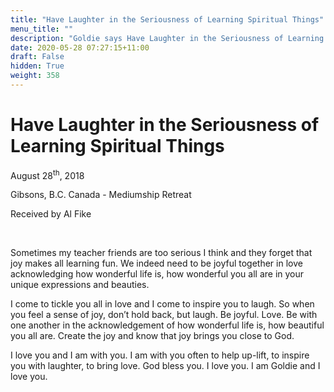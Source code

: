 ```yaml
---
title: "Have Laughter in the Seriousness of Learning Spiritual Things"
menu_title: ""
description: "Goldie says Have Laughter in the Seriousness of Learning Spiritual Things"
date: 2020-05-28 07:27:15+11:00
draft: False
hidden: True
weight: 358
---
```

# Have Laughter in the Seriousness of Learning Spiritual Things

August 28<sup>th</sup>, 2018

Gibsons, B.C. Canada - Mediumship Retreat

Received by Al Fike

 

Sometimes my teacher friends are too serious I think and they forget that joy makes all learning fun. We indeed need to be joyful together in love acknowledging how wonderful life is, how wonderful you all are in your unique expressions and beauties. 

I come to tickle you all in love and I come to inspire you to laugh. So when you feel a sense of joy, don’t hold back, but laugh. Be joyful. Love. Be with one another in the acknowledgement of how wonderful life is, how beautiful you all are. Create the joy and know that joy brings you close to God. 

I love you and I am with you. I am with you often to help up-lift, to inspire you with laughter, to bring love. God bless you. I love you. I am Goldie and I love you.